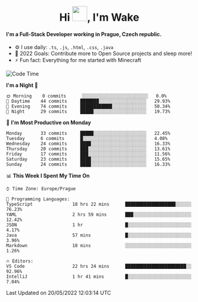 <h1 align="center">Hi <img src="https://raw.githubusercontent.com/MrWakeCZ/MrWakeCZ/master/Hi.gif" width="40px" />, I'm Wake</h1>

#### I'm a Full-Stack Developer working in Prague, Czech republic.
- ⚙️ I use daily: `.ts`, `.js`, `.html`, `.css`, `.java`
- 🥅 2022 Goals: Contribute more to Open Source projects and sleep more!
- ⚡ Fun fact: Everything for me started with Minecraft

<!--START_SECTION:waka-->
![Code Time](http://img.shields.io/badge/Code%20Time-2%2C415%20hrs%207%20mins-blue)

**I'm a Night 🦉** 

```text
🌞 Morning    0 commits      ░░░░░░░░░░░░░░░░░░░░░░░░░   0.0% 
🌆 Daytime    44 commits     ███████░░░░░░░░░░░░░░░░░░   29.93% 
🌃 Evening    74 commits     ████████████░░░░░░░░░░░░░   50.34% 
🌙 Night      29 commits     █████░░░░░░░░░░░░░░░░░░░░   19.73%

```
📅 **I'm Most Productive on Monday** 

```text
Monday       33 commits     █████░░░░░░░░░░░░░░░░░░░░   22.45% 
Tuesday      6 commits      █░░░░░░░░░░░░░░░░░░░░░░░░   4.08% 
Wednesday    24 commits     ████░░░░░░░░░░░░░░░░░░░░░   16.33% 
Thursday     20 commits     ███░░░░░░░░░░░░░░░░░░░░░░   13.61% 
Friday       17 commits     ███░░░░░░░░░░░░░░░░░░░░░░   11.56% 
Saturday     23 commits     ████░░░░░░░░░░░░░░░░░░░░░   15.65% 
Sunday       24 commits     ████░░░░░░░░░░░░░░░░░░░░░   16.33%

```


📊 **This Week I Spent My Time On** 

```text
⌚︎ Time Zone: Europe/Prague

💬 Programming Languages: 
TypeScript               18 hrs 22 mins      ███████████████████░░░░░░   76.23% 
YAML                     2 hrs 59 mins       ███░░░░░░░░░░░░░░░░░░░░░░   12.42% 
JSON                     1 hr                █░░░░░░░░░░░░░░░░░░░░░░░░   4.17% 
Java                     57 mins             █░░░░░░░░░░░░░░░░░░░░░░░░   3.96% 
Markdown                 18 mins             ░░░░░░░░░░░░░░░░░░░░░░░░░   1.26%

🔥 Editors: 
VS Code                  22 hrs 24 mins      ███████████████████████░░   92.96% 
IntelliJ                 1 hr 41 mins        █░░░░░░░░░░░░░░░░░░░░░░░░   7.04%

```


 Last Updated on 20/05/2022 12:03:14 UTC
<!--END_SECTION:waka-->
